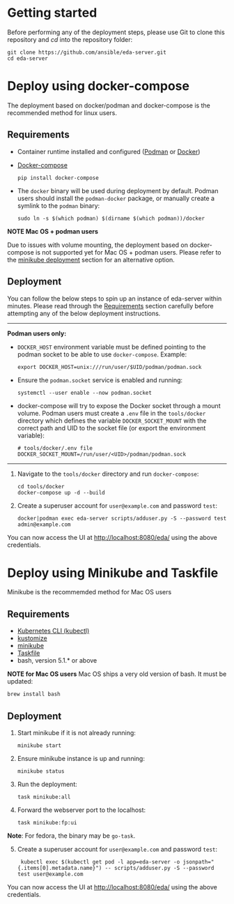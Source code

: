 # Getting started

Before performing any of the deployment steps, please use Git to clone this repository and *cd* into the repository folder:

    git clone https://github.com/ansible/eda-server.git
    cd eda-server

# Deploy using docker-compose

The deployment based on docker/podman and docker-compose is the recommended method for linux users.

## Requirements

- Container runtime installed and configured ([Podman](https://podman.io/getting-started/installation) or [Docker](https://docs.docker.com/engine/install/))
- [Docker-compose](https://docs.docker.com/compose/install/other/)

      pip install docker-compose

- The `docker` binary will be used during deployment by default. Podman users should install the `podman-docker` package, or manually create a symlink to the `podman` binary:

      sudo ln -s $(which podman) $(dirname $(which podman))/docker

**NOTE Mac OS + podman users**

Due to issues with volume mounting, the deployment based on docker-compose is not supported yet for Mac OS + podman users. Please refer to the
[minikube deployment](#deploy-using-minikube-and-taskfile) section for an alternative option.

## Deployment

You can follow the below steps to spin up an instance of eda-server within minutes.
Please read through the [Requirements](#requirements) section carefully before attempting any of the below deployment instructions.

***
**Podman users only:**

- `DOCKER_HOST` environment variable must be defined pointing to the podman socket to be able to use `docker-compose`.  Example:

      export DOCKER_HOST=unix:///run/user/$UID/podman/podman.sock

- Ensure the `podman.socket` service is enabled and running:

      systemctl --user enable --now podman.socket

- docker-compose will try to expose the Docker socket through a mount volume. Podman users must create a `.env` file in the `tools/docker` directory which defines the variable `DOCKER_SOCKET_MOUNT` with the correct path and UID to the socket file (or export the environment variable):

      # tools/docker/.env file
      DOCKER_SOCKET_MOUNT=/run/user/<UID>/podman/podman.sock

***

1. Navigate to the `tools/docker` directory and run `docker-compose`:

       cd tools/docker
       docker-compose up -d --build

2. Create a superuser account for `user@example.com` and password `test`:

       docker|podman exec eda-server scripts/adduser.py -S --password test admin@example.com

You can now access the UI at <http://localhost:8080/eda/> using the above credentials.

# Deploy using Minikube and Taskfile

Minikube is the recommemded method for Mac OS users

## Requirements

- [Kubernetes CLI (kubectl)](https://kubernetes.io/docs/tasks/tools/install-kubectl-linux/)
- [kustomize](https://kubectl.docs.kubernetes.io/installation/kustomize/)
- [minikube](https://minikube.sigs.k8s.io/docs/start/)
- [Taskfile](https://taskfile.dev/installation/#binary)
- bash, version 5.1.* or above

**NOTE for Mac OS users**
Mac OS ships a very old version of bash. It must be updated:

```sh
brew install bash
```

## Deployment

1. Start minikube if it is not already running:

       minikube start

2. Ensure minikube instance is up and running:

       minikube status

3. Run the deployment:

       task minikube:all

4. Forward the webserver port to the localhost:

       task minikube:fp:ui

**Note**: For fedora, the binary may be `go-task`.

5. Create a superuser account for `user@example.com` and password `test`:

        kubectl exec $(kubectl get pod -l app=eda-server -o jsonpath="{.items[0].metadata.name}") -- scripts/adduser.py -S --password test user@example.com

You can now access the UI at <http://localhost:8080/eda/> using the above credentials.

